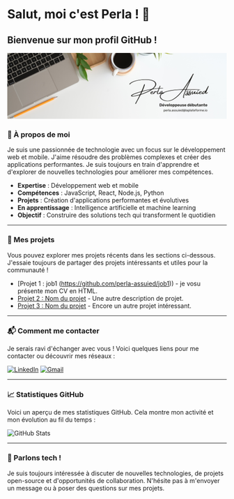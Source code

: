 # Salut, moi c'est Perla ! 👋

## Bienvenue sur mon profil GitHub !

![banniere](banniere.png)

### 🌟 À propos de moi

Je suis une passionnée de technologie avec un focus sur le développement web et mobile. J'aime résoudre des problèmes complexes et créer des applications performantes. Je suis toujours en train d'apprendre et d'explorer de nouvelles technologies pour améliorer mes compétences.

- **Expertise** : Développement web et mobile
- **Compétences** : JavaScript, React, Node.js, Python
- **Projets** : Création d'applications performantes et évolutives
- **En apprentissage** : Intelligence artificielle et machine learning
- **Objectif** : Construire des solutions tech qui transforment le quotidien

---

### 🚀 Mes projets

Vous pouvez explorer mes projets récents dans les sections ci-dessous. J'essaie toujours de partager des projets intéressants et utiles pour la communauté !

- [Projet 1 : job1 (https://github.com/perla-assuied/job1)) - je vosu présente mon CV en HTML.
- [Projet 2 : Nom du projet](lien_du_projet) - Une autre description de projet.
- [Projet 3 : Nom du projet](lien_du_projet) - Encore un autre projet intéressant.

---

### 📬 Comment me contacter

Je serais ravi d'échanger avec vous ! Voici quelques liens pour me contacter ou découvrir mes réseaux :

[![LinkedIn](https://img.shields.io/badge/LinkedIn-0077B5?style=for-the-badge&logo=linkedin&logoColor=white)](https://www.linkedin.com/in/Perla-Assuied/)
[![Gmail](https://img.shields.io/badge/Gmail-EA4335?style=for-the-badge&logo=gmail&logoColor=white)](mailto:perlaassuied645@gmail.com)

---

### 📈 Statistiques GitHub

Voici un aperçu de mes statistiques GitHub. Cela montre mon activité et mon évolution au fil du temps :

![GitHub Stats](https://github-readme-stats.vercel.app/api?username=perla-assuied&show_icons=true&count_private=true&hide=prs&theme=radical)

---

### 💬 Parlons tech !

Je suis toujours intéressée à discuter de nouvelles technologies, de projets open-source et d'opportunités de collaboration. N'hésite pas à m'envoyer un message ou à poser des questions sur mes projets.
